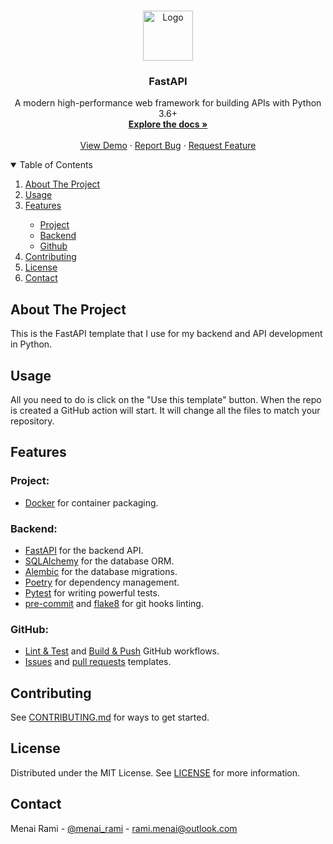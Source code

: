 <br />
<p align="center">
  <a href="https://github.com/rmenai-blueprints/fastapi">
    <img src="https://cdn.worldvectorlogo.com/logos/fastapi-1.svg" alt="Logo" width="80" height="80">
  </a>

<h3 align="center">FastAPI</h3>

  <p align="center">
    A modern high-performance web framework for building APIs with Python 3.6+
    <br />
    <a href="https://github.com/rmenai-blueprints/fastapi"><strong>Explore the docs »</strong></a>
    <br />
    <br />
    <a href="https://github.com/rmenai-blueprints/fastapi">View Demo</a>
    ·
    <a href="https://github.com/rmenai-blueprints/fastapi/issues/new?assignees=&labels=&template=bug_report.md&title=">Report Bug</a>
    ·
    <a href="https://github.com/rmenai-blueprints/fastapi/issues/new?assignees=&labels=&template=feature_request.md&title=">Request Feature</a>
  </p>

<!-- TABLE OF CONTENTS -->
<details open="open">
  <summary>Table of Contents</summary>
  <ol>
    <li>
      <a href="#about-the-project">About The Project</a>
    </li>
    <li><a href="#usage">Usage</a></li>
    <li><a href="#features">Features</a></li>
    <ul>
        <li><a href="#project">Project</a></li>
        <li><a href="#backend">Backend</a></li>
        <li><a href="#github">Github</a></li>
      </ul>
    <li><a href="#contributing">Contributing</a></li>
    <li><a href="#license">License</a></li>
    <li><a href="#contact">Contact</a></li>
  </ol>
</details>



<!-- ABOUT THE PROJECT -->

## About The Project

This is the FastAPI template that I use for my backend and API development in Python.

<!-- Usage -->

## Usage

All you need to do is click on the "Use this template" button. When the repo is created a GitHub action will start. It
will change all the files to match your repository.



<!-- Features -->

## Features

### Project:
* [Docker](https://www.docker.com/) for container packaging.

### Backend:
* [FastAPI](https://fastapi.tiangolo.com/) for the backend API.
* [SQLAlchemy](https://www.sqlalchemy.org/) for the database ORM.
* [Alembic](https://alembic.sqlalchemy.org/en/latest/) for the database migrations.
* [Poetry](https://python-poetry.org/) for dependency management.
* [Pytest](https://docs.pytest.org/en/6.2.x/) for writing powerful tests.
* [pre-commit](https://pre-commit.com/) and [flake8](https://flake8.pycqa.org/en/latest/) for git hooks linting.

### GitHub:
* [Lint & Test](https://github.com/rmenai/python-structure/blob/main/.github/workflows/validate.yaml)
  and [Build & Push](https://github.com/rmenai/python-structure/blob/main/.github/workflows/build-push.yaml) GitHub
  workflows.
* [Issues](https://github.com/rmenai/python-structure/tree/main/.github/ISSUE_TEMPLATE)
  and [pull requests](https://github.com/rmenai/python-structure/blob/main/.github/pull_request_template.md) templates.


## Contributing

See [CONTRIBUTING.md](https://github.com/rmenai-blueprints/fastapi/blob/main/CONTRIBUTING.md) for ways to get started.

<!-- LICENSE -->

## License

Distributed under the MIT License. See [LICENSE](https://github.com/rmenai-blueprints/fastapi/blob/main/LICENSE) for more
information.

## Contact

Menai Rami - [@menai_rami](https://twitter.com/menai_rami) - rami.menai@outlook.com
